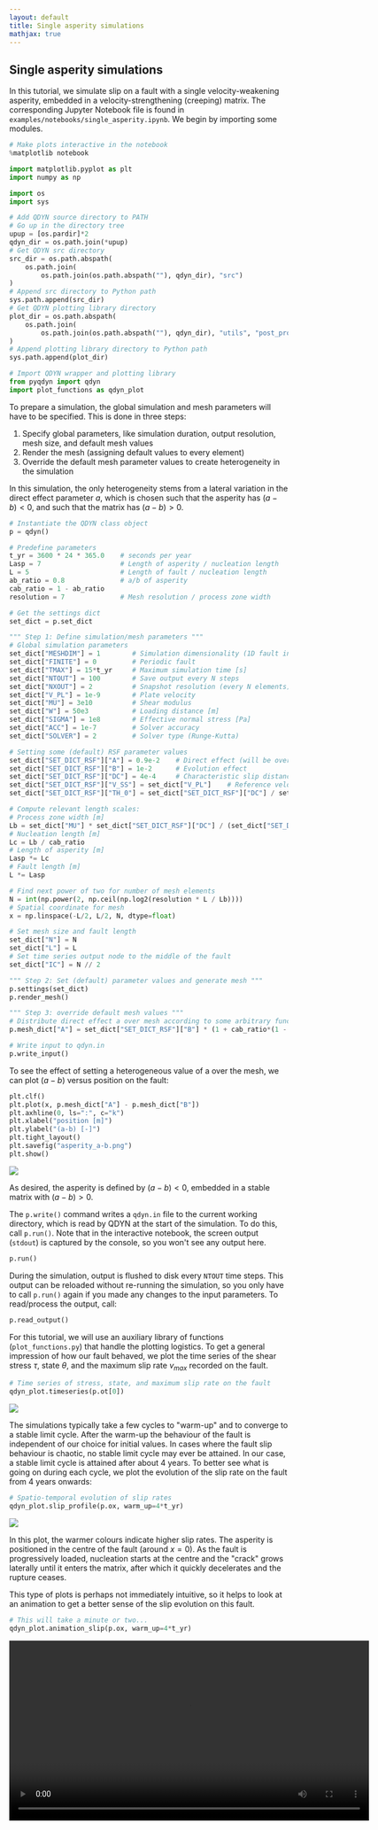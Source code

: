 ```yaml
---
layout: default
title: Single asperity simulations
mathjax: true
---
```


## Single asperity simulations

In this tutorial, we simulate slip on a fault with a single velocity-weakening asperity, embedded in a velocity-strengthening (creeping) matrix. The corresponding Jupyter Notebook file is found in `examples/notebooks/single_asperity.ipynb`. We begin by importing some modules.

```python
# Make plots interactive in the notebook
%matplotlib notebook

import matplotlib.pyplot as plt
import numpy as np

import os
import sys

# Add QDYN source directory to PATH
# Go up in the directory tree
upup = [os.pardir]*2
qdyn_dir = os.path.join(*upup)
# Get QDYN src directory
src_dir = os.path.abspath(
    os.path.join(
        os.path.join(os.path.abspath(""), qdyn_dir), "src")
)
# Append src directory to Python path
sys.path.append(src_dir)
# Get QDYN plotting library directory
plot_dir = os.path.abspath(
    os.path.join(
        os.path.join(os.path.abspath(""), qdyn_dir), "utils", "post_processing")
)
# Append plotting library directory to Python path
sys.path.append(plot_dir)

# Import QDYN wrapper and plotting library
from pyqdyn import qdyn
import plot_functions as qdyn_plot
```

To prepare a simulation, the global simulation and mesh parameters will have to be specified. This is done in three steps: 

1. Specify global parameters, like simulation duration, output resolution, mesh size, and default mesh values
2. Render the mesh (assigning default values to every element)
3. Override the default mesh parameter values to create heterogeneity in the simulation

In this simulation, the only heterogeneity stems from a lateral variation in the direct effect parameter $a$, which is chosen such that the asperity has $(a-b) < 0$, and such that the matrix has $(a - b) > 0$.

```python
# Instantiate the QDYN class object
p = qdyn()

# Predefine parameters
t_yr = 3600 * 24 * 365.0    # seconds per year
Lasp = 7                    # Length of asperity / nucleation length
L = 5                       # Length of fault / nucleation length
ab_ratio = 0.8              # a/b of asperity
cab_ratio = 1 - ab_ratio
resolution = 7              # Mesh resolution / process zone width

# Get the settings dict
set_dict = p.set_dict

""" Step 1: Define simulation/mesh parameters """
# Global simulation parameters
set_dict["MESHDIM"] = 1        # Simulation dimensionality (1D fault in 2D medium)
set_dict["FINITE"] = 0         # Periodic fault
set_dict["TMAX"] = 15*t_yr     # Maximum simulation time [s]
set_dict["NTOUT"] = 100        # Save output every N steps
set_dict["NXOUT"] = 2          # Snapshot resolution (every N elements)
set_dict["V_PL"] = 1e-9        # Plate velocity
set_dict["MU"] = 3e10          # Shear modulus
set_dict["W"] = 50e3           # Loading distance [m]
set_dict["SIGMA"] = 1e8        # Effective normal stress [Pa]
set_dict["ACC"] = 1e-7         # Solver accuracy
set_dict["SOLVER"] = 2         # Solver type (Runge-Kutta)

# Setting some (default) RSF parameter values
set_dict["SET_DICT_RSF"]["A"] = 0.9e-2    # Direct effect (will be overwritten later)
set_dict["SET_DICT_RSF"]["B"] = 1e-2      # Evolution effect
set_dict["SET_DICT_RSF"]["DC"] = 4e-4     # Characteristic slip distance
set_dict["SET_DICT_RSF"]["V_SS"] = set_dict["V_PL"]    # Reference velocity [m/s]
set_dict["SET_DICT_RSF"]["TH_0"] = set_dict["SET_DICT_RSF"]["DC"] / set_dict["V_PL"]    # Initial state [s]

# Compute relevant length scales:
# Process zone width [m]
Lb = set_dict["MU"] * set_dict["SET_DICT_RSF"]["DC"] / (set_dict["SET_DICT_RSF"]["B"] * set_dict["SIGMA"])
# Nucleation length [m]
Lc = Lb / cab_ratio
# Length of asperity [m]
Lasp *= Lc
# Fault length [m]
L *= Lasp

# Find next power of two for number of mesh elements
N = int(np.power(2, np.ceil(np.log2(resolution * L / Lb))))
# Spatial coordinate for mesh
x = np.linspace(-L/2, L/2, N, dtype=float)

# Set mesh size and fault length
set_dict["N"] = N
set_dict["L"] = L
# Set time series output node to the middle of the fault
set_dict["IC"] = N // 2

""" Step 2: Set (default) parameter values and generate mesh """
p.settings(set_dict)
p.render_mesh()

""" Step 3: override default mesh values """
# Distribute direct effect a over mesh according to some arbitrary function
p.mesh_dict["A"] = set_dict["SET_DICT_RSF"]["B"] * (1 + cab_ratio*(1 - 2*np.exp(-(2*x/Lasp)**6)))

# Write input to qdyn.in
p.write_input()
```

To see the effect of setting a heterogeneous value of a over the mesh, we can plot $(a-b)$ versus position on the fault:
```python
plt.clf()
plt.plot(x, p.mesh_dict["A"] - p.mesh_dict["B"])
plt.axhline(0, ls=":", c="k")
plt.xlabel("position [m]")
plt.ylabel("(a-b) [-]")
plt.tight_layout()
plt.savefig("asperity_a-b.png")
plt.show()
```

![](img/tutorials/single_asperity/asperity_a-b.png)

As desired, the asperity is defined by $(a-b) < 0$, embedded in a stable matrix with $(a-b) > 0$.

The `p.write()` command writes a `qdyn.in` file to the current working directory, which is read by QDYN at the start of the simulation. To do this, call `p.run()`. Note that in the interactive notebook, the screen output (`stdout`) is captured by the console, so you won't see any output here.

```python
p.run()
```
During the simulation, output is flushed to disk every `NTOUT` time steps. This output can be reloaded without re-running the simulation, so you only have to call `p.run()` again if you made any changes to the input parameters. To read/process the output, call:
```python
p.read_output()
```

For this tutorial, we will use an auxiliary library of functions (`plot_functions.py`) that handle the plotting logistics. To get a general impression of how our fault behaved, we plot the time series of the shear stress $\tau$, state $\theta$, and the maximum slip rate $v_{max}$ recorded on the fault.

```python
# Time series of stress, state, and maximum slip rate on the fault
qdyn_plot.timeseries(p.ot[0])
```

![](img/tutorials/single_asperity/timeseries.png)

The simulations typically take a few cycles to "warm-up" and to converge to a stable limit cycle. After the warm-up the behaviour of the fault is independent of our choice for initial values. In cases where the fault slip behaviour is chaotic, no stable limit cycle may ever be attained. In our case, a stable limit cycle is attained after about 4 years. To better see what is going on during each cycle, we plot the evolution of the slip rate on the fault from 4 years onwards:

```python
# Spatio-temporal evolution of slip rates
qdyn_plot.slip_profile(p.ox, warm_up=4*t_yr)
```

![](img/tutorials/single_asperity/slip_map.png)

In this plot, the warmer colours indicate higher slip rates. The asperity is positioned in the centre of the fault (around $x = 0$). As the fault is progressively loaded, nucleation starts at the centre and the "crack" grows laterally until it enters the matrix, after which it quickly decelerates and the rupture ceases.

This type of plots is perhaps not immediately intuitive, so it helps to look at an animation to get a better sense of the slip evolution on this fault.

```python
# This will take a minute or two...
qdyn_plot.animation_slip(p.ox, warm_up=4*t_yr)
```
<video width="650" autoplay loop>
    <source src="img/tutorials/single_asperity/slip_profile.mp4" type="video/mp4">
</video>

